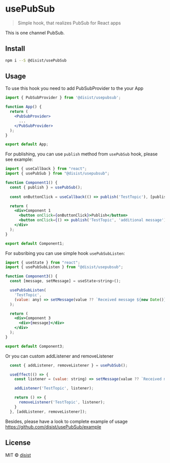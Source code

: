 # usePubSub

> Simple hook, that realizes PubSub for React apps

This is one channel PubSub.

## Install

```bash
npm i --S @disist/usePubSub
```

## Usage

To use this hook you need to add PubSubProvider to the your App

```jsx
import { PubSubProvider } from '@disist/usepubsub';

function App() {
  return (
    <PubSubProvider>
      ...
    </PubSubProvider>
  );
}

export default App;
```

For publishing, you can use `publish` method from `usePubSub` hook, please see example:

```jsx
import { useCallback } from "react";
import { usePubSub } from "@disist/usepubsub";

function Component1() {
  const { publish } = usePubSub();
  
  const onButtonClick = useCallback(() => publish('TestTopic'), [publish]);

  return (
    <div>Component 1
      <button onClick={onButtonClick}>Publish</button>
      <button onClick={() => publish('TestTopic', 'additional message')}>Publish with message</button>
    </div>
  );
}

export default Component1;
```

For subsribing you can use simple hook `usePubSubListen`: 

```jsx
import { useState } from "react";
import { usePubSubListen } from "@disist/usepubsub";

function Component3() {
  const [message, setMessage] = useState<string>();

  usePubSubListen(
    'TestTopic',
    (value: any) => setMessage(value ?? `Received message ${new Date()}`)
  );

  return (
    <div>Component 3
      <div>{message}</div>
    </div>
  );
}

export default Component3;
```

Or you can custom addListener and removeListener

```jsx
  const { addListener, removeListener } = usePubSub();

  useEffect(() => {
    const listener = (value: string) => setMessage(value ?? `Received message ${new Date()}`);

    addListener('TestTopic', listener);

    return () => {
      removeListener('TestTopic', listener);
    }
  }, [addListener, removeListener]);
```

Besides, please have a look to complete example of usage https://github.com/disist/usePubSub/example

## License

MIT © [disist](https://github.com/disist)
